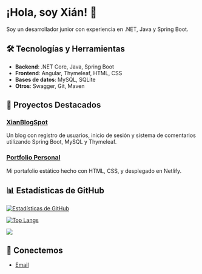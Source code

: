 # ¡Hola, soy Xián! 👋

Soy un desarrollador junior con experiencia en .NET, Java y Spring Boot.

## 🛠 Tecnologías y Herramientas
- **Backend**: .NET Core, Java, Spring Boot
- **Frontend**: Angular, Thymeleaf, HTML, CSS
- **Bases de datos**: MySQL, SQLite
- **Otros**: Swagger, Git, Maven

## 🚀 Proyectos Destacados
### [XianBlogSpot](https://github.com/xianDT01/XianBlogSpot)
Un blog con registro de usuarios, inicio de sesión y sistema de comentarios utilizando Spring Boot, MySQL y Thymeleaf.

### [Portfolio Personal](https://xianDT01.netlify.app)
Mi portafolio estático hecho con HTML, CSS, y desplegado en Netlify.

## 📊 Estadísticas de GitHub
[![Estadísticas de GitHub](https://github-readme-stats.vercel.app/api?username=xianDT01&show_icons=true&theme=radical)](https://github.com/anuraghazra/github-readme-stats)

[![Top Langs](https://github-readme-stats.vercel.app/api/top-langs/?username=xianDT01&layout=compact&theme=radical)](https://github.com/anuraghazra/github-readme-stats)

![](https://komarev.com/ghpvc/?username=xianDT01&color=blueviolet)

## 🤝 Conectemos
- [Email](xiandt01@gmail.com)

